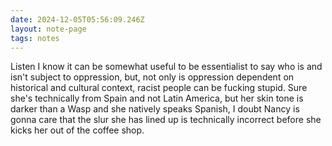 ```yaml
---
date: 2024-12-05T05:56:09.246Z
layout: note-page
tags: notes
---
```

Listen I know it can be somewhat useful to be essentialist to say who is and isn't subject to oppression, but, not only is oppression dependent on historical and cultural context, racist people can be fucking stupid. Sure she's technically from Spain and not Latin America, but her skin tone is darker than a Wasp and she natively speaks Spanish, I doubt Nancy is gonna care that the slur she has lined up is technically incorrect before she kicks her out of the coffee shop.
